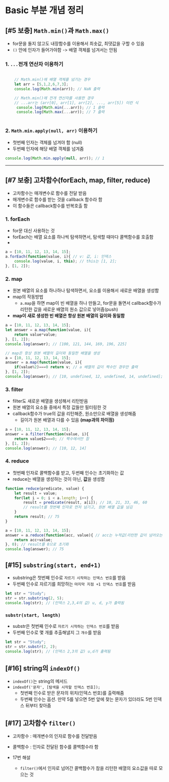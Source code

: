 # Basic 부분 개념 정리
## [#5 보충] `Math.min()`과 `Math.max()` 
- for문을 돌지 않고도 내장함수를 이용해서 최솟값, 최댓값을 구할 수 있음
- `()` 안에 인자가 들어가야함 -> 배열 객체를 넘겨서는 안됨

### 1. `...`전개 연산자 이용하기

```js
    
    // Math.min()에 배열 객체를 넘기는 경우
    let arr = [5,1,2,6,7,3];
    console.log(Math.min(arr)); // NaN 출력

    // Math.min()에 전개 연산자를 사용한 경우
    // ...arr는 (arr[0], arr[1], arr[2], ..., arr[5]) 이런 식
     console.log(Math.min(...arr)); // 1 출력
     console.log(Math.max(...arr)); // 7 출력
     
```

### 2. `Math.min.apply(null, arr)` 이용하기
- 첫번째 인자는 객체를 넘겨야 함 (null)
- 두번째 인자에 해당 배열 객체를 넘겨줌

```js
console.log(Math.min.apply(null, arr)); // 1
```

---
## [#7 보충] 고차함수(forEach, map, filter, reduce)
- 고차함수는 매개변수로 함수를 전달 받음
- 매개변수로 함수를 받는 것을 callback 함수라 함
- 이 함수들은 callback함수를 반복호출 함
  
### 1. forEach
- for문 대신 사용하는 것 
- forEach는 배열 요소를 하나씩 탐색하면서, 탐색할 때마다 콜백함수를 호출함
- 
```js
a = [10, 11, 12, 13, 14, 15];
a.forEach(function(value, i){ // v: 값, i: 인덱스
    console.log(value, i, this); // this는 [1, 2];
}, [1, 2]);
```

### 2. map
- 원본 배열의 요소를 하나하나 탐색하면서, 요소를 이용해서 새로운 배열을 생성함
- map의 작동방법
  - `a.map`을 하면 map이 빈 배열을 하나 만들고, for문을 돌면서 callback함수가 리턴한 값을 새로운 배열의 원소 값으로 넣어줌(push)
- **map이 새로 생성한 빈 배열은 항상 원본 배열의 길이와 동일함**

```js
a = [10, 11, 12, 13, 14, 15];
let answer = a.map(function(value, i){
    return value*value;
}, [1, 2]);
console.log(answer); // [100, 121, 144, 169, 196, 225]

// map은 항상 원본 배열의 길이와 동일한 배열을 생성
a = [10, 11, 12, 13, 14, 15];
answer = a.map(function(value, i){
    if(value%2)===0 return v; // a 배열의 값이 짝수인 경우만 출력
}, [1, 2]);
console.log(answer); // [10, undefined, 12, undefined, 14, undefined];
```

### 3. filter
- filter도 새로운 배열을 생성해서 리턴받음
- 원본 배열의 요소들 중에서 특정 값들만 필터링한 것
- callback함수가 true의 값을 리턴해준, 원소만으로 배열을 생성해줌 
  - 길이가 원본 배열과 다를 수 있음 **(map과의 차이점)**

```js
a = [10, 11, 12, 13, 14, 15];
answer = a.filter(function(value, i){
    return value$2===0; // 짝수에서만 참
}, [1, 2]);
console.log(answer); // [10, 12, 14]
```

### 4. reduce
- 첫번째 인자로 콜백함수를 받고, 두번째 인수는 초기화하는 값
- reduce는 배열을 생성하는 것이 아닌, **값**을 생성함

```js
function reduce(predicate, value) {
    let result = value;
    for(let i = 0; i < a.length; i++) {
        result = predicate(result, a[i]); // 10, 21, 33, 46, 60
        // result를 첫번째 인자로 먼저 넘기고, 원본 배열 값을 넘김
    }
    return result; // 75
}
```

```js
a = [10, 11, 12, 13, 14, 15];
answer = a.reduce(function(acc, value){ // acc는 누적값(리턴한 값이 넘어오는 부분)
    return acc+value; 
}, 0); // result를 0으로 초기화 
console.log(answer); // 75
```

## [#15] `substring(start, end+1)`
- substring은 첫번째 인수로 `자르기 시작하는 인덱스 번호`를 받음
- 두번째 인수로 자르기를 희망하는 `마지막 지점 +1 인덱스 번호`를 받음

```js
let str = "Study";
str = str.substring(2, 5);
console.log(str); // (인덱스 2,3,4의 값) u, d, y가 출력됨
```

### `substr(start, length)`
- substr은 첫번째 인수로 `자르기 시작하는 인덱스 번호`를 받음
- 두번째 인수로 몇 개를 추출해낼지 그 `개수`를 받음

```js
let str = "Study";
str = str.substr(2, 2);
console.log(str); // (인덱스 2,3의 값) u,d가 출력됨
```

## [#16] string의 `indexOf()`
- `indexOf()`는 string의 메서드
- `indexOf('문자', [탐색을 시작할 인덱스 번호]);`
  - 첫번째 인수로 받은 문자의 위치(인덱스 번호)를 출력해줌
  - 두번째 인수는 옵션. 만약 5를 넣으면 5번 앞에 찾는 문자가 있더라도 5번 인덱스 뒤부터 찾아줌


## [#17] 고차함수 `filter()`
- 고차함수 : 매개변수의 인자로 함수를 전달받음
- 콜백함수 : 인자로 전달된 함수를 콜백함수라 함

- 17번 해설
  - `filter()`에서 인자로 넘어간 콜백함수가 참을 리턴한 배열의 요소값을 따로 모으는 것
